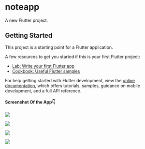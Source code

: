 # noteapp

A new Flutter project.

## Getting Started

This project is a starting point for a Flutter application.

A few resources to get you started if this is your first Flutter project:

- [Lab: Write your first Flutter app](https://docs.flutter.dev/get-started/codelab)
- [Cookbook: Useful Flutter samples](https://docs.flutter.dev/cookbook)

For help getting started with Flutter development, view the
[online documentation](https://docs.flutter.dev/), which offers tutorials,
samples, guidance on mobile development, and a full API reference.
#### Screenshot Of the App👇
<p><img align="center" src="Photos Of App\Screenshot_1693912633.png"/></p>
<p><img align="center" src="Photos Of App\Screenshot_1693912654.png"/></p>
<p><img align="center" src="Photos Of App\Screenshot_1693912661.png"/></p>
<p><img align="center" src="Photos Of App\Screenshot_1693912667.png"/></p>
